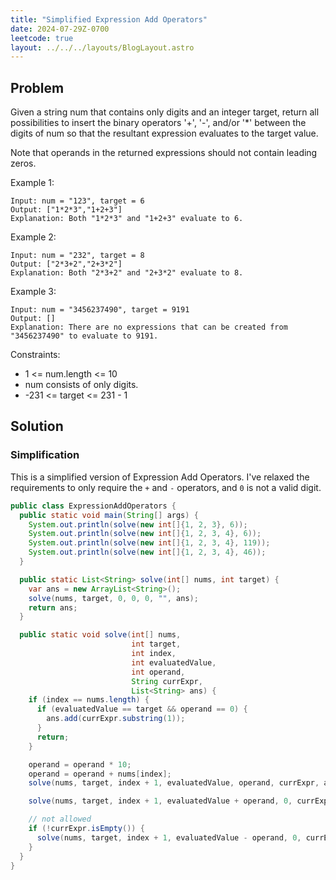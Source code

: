 ```yaml
---
title: "Simplified Expression Add Operators"
date: 2024-07-29Z-0700
leetcode: true
layout: ../../../layouts/BlogLayout.astro
---
```


## Problem

Given a string num that contains only digits and an integer target, return all possibilities to insert the binary operators '+', '-', and/or '\*' between the digits of num so that the resultant expression evaluates to the target value.

Note that operands in the returned expressions should not contain leading zeros.

Example 1:

```text
Input: num = "123", target = 6
Output: ["1*2*3","1+2+3"]
Explanation: Both "1*2*3" and "1+2+3" evaluate to 6.
```

Example 2:

```text
Input: num = "232", target = 8
Output: ["2*3+2","2+3*2"]
Explanation: Both "2*3+2" and "2+3*2" evaluate to 8.
```

Example 3:

```text
Input: num = "3456237490", target = 9191
Output: []
Explanation: There are no expressions that can be created from "3456237490" to evaluate to 9191.
```

Constraints:

- 1 <= num.length <= 10
- num consists of only digits.
- -231 <= target <= 231 - 1

## Solution

### Simplification

This is a simplified version of Expression Add Operators. I've relaxed the requirements to only require the `+` and `-` operators, and `0` is not a valid digit.

```java
public class ExpressionAddOperators {
  public static void main(String[] args) {
    System.out.println(solve(new int[]{1, 2, 3}, 6));
    System.out.println(solve(new int[]{1, 2, 3, 4}, 6));
    System.out.println(solve(new int[]{1, 2, 3, 4}, 119));
    System.out.println(solve(new int[]{1, 2, 3, 4}, 46));
  }

  public static List<String> solve(int[] nums, int target) {
    var ans = new ArrayList<String>();
    solve(nums, target, 0, 0, 0, "", ans);
    return ans;
  }

  public static void solve(int[] nums,
                           int target,
                           int index,
                           int evaluatedValue,
                           int operand,
                           String currExpr,
                           List<String> ans) {
    if (index == nums.length) {
      if (evaluatedValue == target && operand == 0) {
        ans.add(currExpr.substring(1));
      }
      return;
    }

    operand = operand * 10;
    operand = operand + nums[index];
    solve(nums, target, index + 1, evaluatedValue, operand, currExpr, ans);

    solve(nums, target, index + 1, evaluatedValue + operand, 0, currExpr + String.format("+%s", operand), ans);

    // not allowed
    if (!currExpr.isEmpty()) {
      solve(nums, target, index + 1, evaluatedValue - operand, 0, currExpr + String.format("-%s", operand), ans);
    }
  }
}
```
